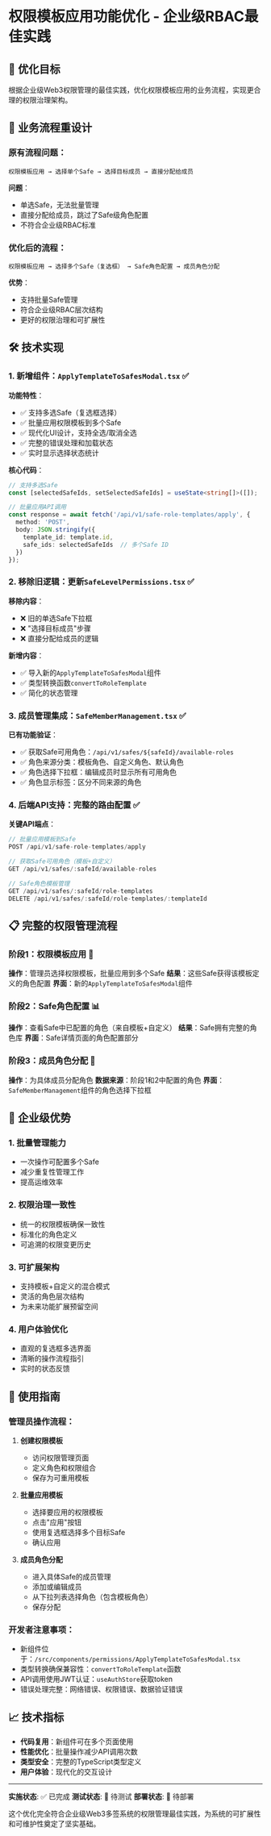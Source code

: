 # 权限模板应用功能优化 - 企业级RBAC最佳实践

## 🎯 优化目标

根据企业级Web3权限管理的最佳实践，优化权限模板应用的业务流程，实现更合理的权限治理架构。

## 🔄 业务流程重设计

### 原有流程问题：
```
权限模板应用 → 选择单个Safe → 选择目标成员 → 直接分配给成员
```
**问题**：
- 单选Safe，无法批量管理
- 直接分配给成员，跳过了Safe级角色配置
- 不符合企业级RBAC标准

### 优化后的流程：
```
权限模板应用 → 选择多个Safe（复选框） → Safe角色配置 → 成员角色分配
```
**优势**：
- 支持批量Safe管理
- 符合企业级RBAC层次结构
- 更好的权限治理和可扩展性

## 🛠️ 技术实现

### 1. 新增组件：`ApplyTemplateToSafesModal.tsx` ✅

**功能特性**：
- ✅ 支持多选Safe（复选框选择）
- ✅ 批量应用权限模板到多个Safe
- ✅ 现代化UI设计，支持全选/取消全选
- ✅ 完整的错误处理和加载状态
- ✅ 实时显示选择状态统计

**核心代码**：
```typescript
// 支持多选Safe
const [selectedSafeIds, setSelectedSafeIds] = useState<string[]>([]);

// 批量应用API调用
const response = await fetch('/api/v1/safe-role-templates/apply', {
  method: 'POST',
  body: JSON.stringify({
    template_id: template.id,
    safe_ids: selectedSafeIds  // 多个Safe ID
  })
});
```

### 2. 移除旧逻辑：更新`SafeLevelPermissions.tsx` ✅

**移除内容**：
- ❌ 旧的单选Safe下拉框
- ❌ "选择目标成员"步骤
- ❌ 直接分配给成员的逻辑

**新增内容**：
- ✅ 导入新的`ApplyTemplateToSafesModal`组件
- ✅ 类型转换函数`convertToRoleTemplate`
- ✅ 简化的状态管理

### 3. 成员管理集成：`SafeMemberManagement.tsx` ✅

**已有功能验证**：
- ✅ 获取Safe可用角色：`/api/v1/safes/${safeId}/available-roles`
- ✅ 角色来源分类：模板角色、自定义角色、默认角色
- ✅ 角色选择下拉框：编辑成员时显示所有可用角色
- ✅ 角色显示标签：区分不同来源的角色

### 4. 后端API支持：完整的路由配置 ✅

**关键API端点**：
```go
// 批量应用模板到Safe
POST /api/v1/safe-role-templates/apply

// 获取Safe可用角色（模板+自定义）
GET /api/v1/safes/:safeId/available-roles

// Safe角色模板管理
GET /api/v1/safes/:safeId/role-templates
DELETE /api/v1/safes/:safeId/role-templates/:templateId
```

## 📋 完整的权限管理流程

### 阶段1：权限模板应用 🎯
**操作**：管理员选择权限模板，批量应用到多个Safe
**结果**：这些Safe获得该模板定义的角色配置
**界面**：新的`ApplyTemplateToSafesModal`组件

### 阶段2：Safe角色配置 📊
**操作**：查看Safe中已配置的角色（来自模板+自定义）
**结果**：Safe拥有完整的角色库
**界面**：Safe详情页面的角色配置部分

### 阶段3：成员角色分配 👥
**操作**：为具体成员分配角色
**数据来源**：阶段1和2中配置的角色
**界面**：`SafeMemberManagement`组件的角色选择下拉框

## 🏢 企业级优势

### 1. 批量管理能力
- 一次操作可配置多个Safe
- 减少重复性管理工作
- 提高运维效率

### 2. 权限治理一致性
- 统一的权限模板确保一致性
- 标准化的角色定义
- 可追溯的权限变更历史

### 3. 可扩展架构
- 支持模板+自定义的混合模式
- 灵活的角色层次结构
- 为未来功能扩展预留空间

### 4. 用户体验优化
- 直观的复选框多选界面
- 清晰的操作流程指引
- 实时的状态反馈

## 🚀 使用指南

### 管理员操作流程：

1. **创建权限模板**
   - 访问权限管理页面
   - 定义角色和权限组合
   - 保存为可重用模板

2. **批量应用模板**
   - 选择要应用的权限模板
   - 点击"应用"按钮
   - 使用复选框选择多个目标Safe
   - 确认应用

3. **成员角色分配**
   - 进入具体Safe的成员管理
   - 添加或编辑成员
   - 从下拉列表选择角色（包含模板角色）
   - 保存分配

### 开发者注意事项：

- 新组件位于：`/src/components/permissions/ApplyTemplateToSafesModal.tsx`
- 类型转换确保兼容性：`convertToRoleTemplate`函数
- API调用使用JWT认证：`useAuthStore`获取token
- 错误处理完整：网络错误、权限错误、数据验证错误

## 📈 技术指标

- **代码复用**：新组件可在多个页面使用
- **性能优化**：批量操作减少API调用次数
- **类型安全**：完整的TypeScript类型定义
- **用户体验**：现代化的交互设计

---

**实施状态**: ✅ 已完成
**测试状态**: 🔄 待测试
**部署状态**: 🔄 待部署

这个优化完全符合企业级Web3多签系统的权限管理最佳实践，为系统的可扩展性和可维护性奠定了坚实基础。
